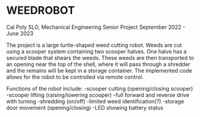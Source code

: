 # WEEDROBOT
Cal Poly SLO, Mechanical Engineering Senior Project
September 2022 - June 2023

The project is a large turtle-shaped weed cutting robot. Weeds are cut using a scooper system containing two scooper halves. One halve has a secured blade that shears the weeds. These weeds are then transported to an opening near the top of the shell, where it will pass through a shredder and the remains will be kept in a storage container. The implemented code allows for the robot to be controlled via remote control. 

Functions of the robot include:
-scooper cutting (opening/closing scooper)
-scooper lifting (raising/lowering scooper)
-full forward and reverse drive with turning
-shredding (on/off)
-limited weed identification(?)
-storage door movement (opening/closing)
-LED showing battery status

